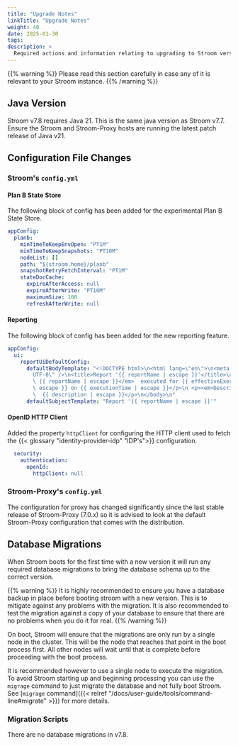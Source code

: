 ```yaml
---
title: "Upgrade Notes"
linkTitle: "Upgrade Notes"
weight: 40
date: 2025-01-30
tags: 
description: >
  Required actions and information relating to upgrading to Stroom version 7.8.
---
```


{{% warning %}}
Please read this section carefully in case any of it is relevant to your Stroom instance.
{{% /warning %}}

## Java Version

Stroom v7.8 requires Java 21.
This is the same java version as Stroom v7.7.
Ensure the Stroom and Stroom-Proxy hosts are running the latest patch release of Java v21.


## Configuration File Changes

<!--
Check changes using something like this:
old_ver=7.6
new_ver=7.7
git diff origin/${old_ver}..origin/${new_ver} stroom-config/stroom-config-app/src/test/resources/stroom/config/app/expected.yaml
git diff origin/${old_ver}..origin/${new_ver} stroom-proxy/stroom-proxy-app/src/test/resources/stroom/dist/proxy-expected.yaml
-->

### Stroom's `config.yml`

#### Plan B State Store

The following block of config has been added for the experimental Plan B State Store.

```yml
appConfig:
  planb:
    minTimeToKeepEnvOpen: "PT1M"
    minTimeToKeepSnapshots: "PT10M"
    nodeList: []
    path: "${stroom.home}/planb"
    snapshotRetryFetchInterval: "PT1M"
    stateDocCache:
      expireAfterAccess: null
      expireAfterWrite: "PT10M"
      maximumSize: 100
      refreshAfterWrite: null
```

#### Reporting

The following block of config has been added for the new reporting feature.

```yml
appConfig:
  ui:
    reportUiDefaultConfig:
      defaultBodyTemplate: "<!DOCTYPE html>\n<html lang=\"en\">\n<meta charset=\"\
        UTF-8\" />\n<title>Report '{{ reportName | escape }}'</title>\n<body>\n <p><em>Report:\
        \ {{ reportName | escape }}</em>  executed for {{ effectiveExecutionTime |\
        \ escape }} on {{ executionTime | escape }}</p>\n <p><em>Description:</em>\
        \  {{ description | escape }}</p>\n</body>\n"
      defaultSubjectTemplate: "Report '{{ reportName | escape }}'"
```


#### OpenID HTTP Client

Added the property `httpClient` for configuring the HTTP client used to fetch the {{< glossary "identity-provider-idp" "IDP's">}} configuration.

```yml
  security:
    authentication:
      openId:
        httpClient: null
```


### Stroom-Proxy's `config.yml`

The configuration for proxy has changed significantly since the last stable release of Stroom-Proxy (7.0.x) so it is advised to look at the default Stroom-Proxy configuration that comes with the distribution.


## Database Migrations

When Stroom boots for the first time with a new version it will run any required database migrations to bring the database schema up to the correct version.

{{% warning %}}
It is highly recommended to ensure you have a database backup in place before booting stroom with a new version.
This is to mitigate against any problems with the migration.
It is also recommended to test the migration against a copy of your database to ensure that there are no problems when you do it for real.
{{% /warning %}}

On boot, Stroom will ensure that the migrations are only run by a single node in the cluster.
This will be the node that reaches that point in the boot process first.
All other nodes will wait until that is complete before proceeding with the boot process.

It is recommended however to use a single node to execute the migration.
To avoid Stroom starting up and beginning processing you can use the `migrage` command to just migrate the database and not fully boot Stroom.
See [`migrage` command]({{< relref "/docs/user-guide/tools/command-line#migrate" >}}) for more details.


<!-- 
Run stroom.db.migration.TestListDbMigrations.listDbMigrationsForLatestVersion() to generate the content for
this section
-->

### Migration Scripts

There are no database migrations in v7.8.

